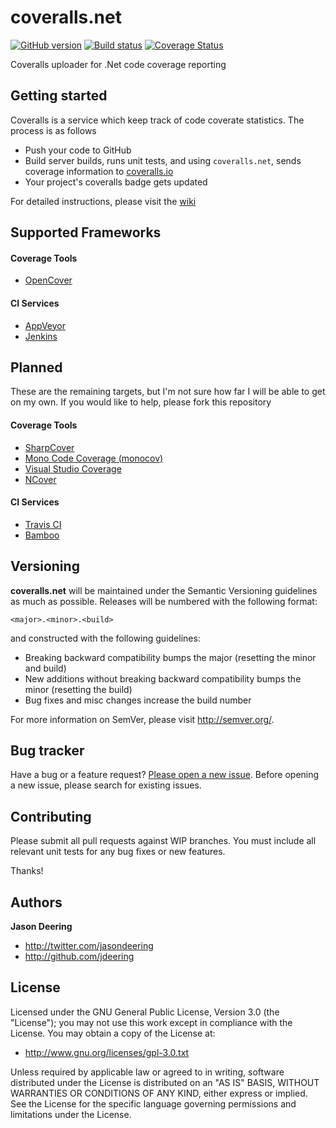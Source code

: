 coveralls.net
=============

[![GitHub version](https://badge.fury.io/gh/coveralls-net%2Fcoveralls.net.svg)](http://badge.fury.io/gh/coveralls-net%2Fcoveralls.net)
[![Build status](https://ci.appveyor.com/api/projects/status/78g2e7d9im25modd?svg=true)](https://ci.appveyor.com/project/jdeering/coveralls-net-gmbph)
[![Coverage Status](https://coveralls.io/repos/coveralls-net/coveralls.net/badge.svg)](https://coveralls.io/r/coveralls-net/coveralls.net)

Coveralls uploader for .Net code coverage reporting

## Getting started

Coveralls is a service which keep track of code coverate statistics. The process is as follows

* Push your code to GitHub
* Build server builds, runs unit tests, and using `coveralls.net`, sends coverage information to [coveralls.io](http://coveralls.io)
* Your project's coveralls badge gets updated

For detailed instructions, please visit the [wiki](https://github.com/coveralls-net/coveralls.net/wiki)

## Supported Frameworks

#### Coverage Tools

* [OpenCover](https://github.com/sawilde/opencover)

#### CI Services

* [AppVeyor](http://www.appveyor.com/)
* [Jenkins](http://jenkins-ci.org/)

## Planned

These are the remaining targets, but I'm not sure how far I will be able to get on my own. If you would like to help, please
fork this repository

#### Coverage Tools

* [SharpCover](https://github.com/gaillard/SharpCover)
* [Mono Code Coverage (monocov)](http://www.mono-project.com/docs/debug+profile/profile/code-coverage/)
* [Visual Studio Coverage](http://msdn.microsoft.com/en-us/library/dd299398%28v=vs.90%29.aspx)
* [NCover](https://www.ncover.com/)

#### CI Services

* [Travis CI](https://travis-ci.org)
* [Bamboo](https://www.atlassian.com/software/bamboo)

## Versioning

<b>coveralls.net</b> will be maintained under the Semantic Versioning guidelines as much as possible. Releases will be numbered with the following format:

`<major>.<minor>.<build>`

and constructed with the following guidelines:

* Breaking backward compatibility bumps the major (resetting the minor and build)
* New additions without breaking backward compatibility bumps the minor (resetting the build)
* Bug fixes and misc changes increase the build number

For more information on SemVer, please visit http://semver.org/.


## Bug tracker

Have a bug or a feature request? [Please open a new issue](https://github.com/coveralls-net/coveralls.net/issues). Before opening a new issue, please search for existing issues.


## Contributing

Please submit all pull requests against WIP branches. You must include all relevant unit tests for any bug fixes or new features.

Thanks!


## Authors

**Jason Deering**

+ http://twitter.com/jasondeering
+ http://github.com/jdeering

## License

Licensed under the GNU General Public License, Version 3.0 (the "License"); you may not use this work except in compliance with the License. You may obtain a copy of the License at:

* http://www.gnu.org/licenses/gpl-3.0.txt

Unless required by applicable law or agreed to in writing, software distributed under the License is distributed on an "AS IS" BASIS, WITHOUT WARRANTIES OR CONDITIONS OF ANY KIND, either express or implied. See the License for the specific language governing permissions and limitations under the License.
